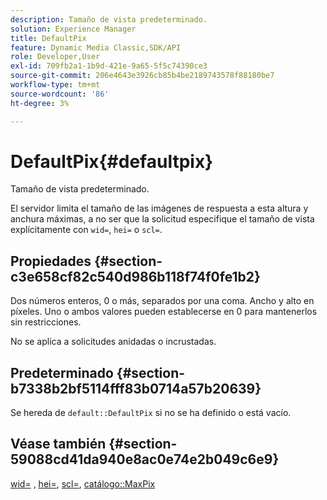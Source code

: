 ```yaml
---
description: Tamaño de vista predeterminado.
solution: Experience Manager
title: DefaultPix
feature: Dynamic Media Classic,SDK/API
role: Developer,User
exl-id: 709fb2a1-1b9d-421e-9a65-5f5c74390ce3
source-git-commit: 206e4643e3926cb85b4be2189743578f88180be7
workflow-type: tm+mt
source-wordcount: '86'
ht-degree: 3%

---
```


# DefaultPix{#defaultpix}

Tamaño de vista predeterminado.

El servidor limita el tamaño de las imágenes de respuesta a esta altura y anchura máximas, a no ser que la solicitud especifique el tamaño de vista explícitamente con `wid=`, `hei=` o `scl=`.

## Propiedades {#section-c3e658cf82c540d986b118f74f0fe1b2}

Dos números enteros, 0 o más, separados por una coma. Ancho y alto en píxeles. Uno o ambos valores pueden establecerse en 0 para mantenerlos sin restricciones.

No se aplica a solicitudes anidadas o incrustadas.

## Predeterminado {#section-b7338b2bf5114fff83b0714a57b20639}

Se hereda de `default::DefaultPix` si no se ha definido o está vacío.

## Véase también {#section-59088cd41da940e8ac0e74e2b049c6e9}

[wid=](../../../../../is-api/http-ref/image-serving-api-ref/c-http-protocol-reference/c-command-reference/r-is-http-wid.md#reference-bfeadcb67bf4485f851eb21345527e47) , [hei=](../../../../../is-api/http-ref/image-serving-api-ref/c-http-protocol-reference/c-command-reference/r-is-http-hei.md#reference-6d6f556ccc0e4b98a815e8a5c1944a96), [scl=](../../../../../is-api/http-ref/image-serving-api-ref/c-http-protocol-reference/c-command-reference/r-scl.md#reference-b2a74e493d0d407e98fe350551ba3fcc), [catálogo::MaxPix](../../../../../is-api/image-catalog/image-serving-api-ref/c-image-catalog-reference/c-attributes-reference/r-maxpix.md#reference-e167d396ac794079ba8b5e6eb16eeda5)
